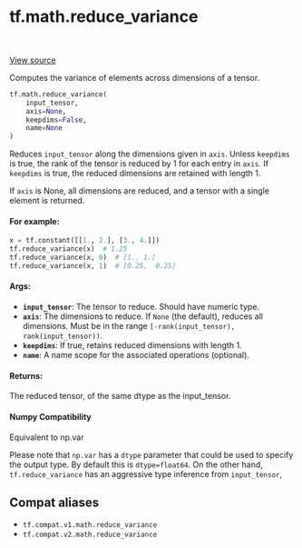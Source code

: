 <div itemscope itemtype="http://developers.google.com/ReferenceObject">
<meta itemprop="name" content="tf.math.reduce_variance" />
<meta itemprop="path" content="Stable" />
</div>

# tf.math.reduce_variance

<!-- Insert buttons and diff -->

<table class="tfo-notebook-buttons tfo-api" align="left">
</table>

<a target="_blank" href="/code/stable/tensorflow/python/ops/math_ops.py">View source</a>



Computes the variance of elements across dimensions of a tensor.

``` python
tf.math.reduce_variance(
    input_tensor,
    axis=None,
    keepdims=False,
    name=None
)
```



<!-- Placeholder for "Used in" -->

Reduces `input_tensor` along the dimensions given in `axis`.
Unless `keepdims` is true, the rank of the tensor is reduced by 1 for each
entry in `axis`. If `keepdims` is true, the reduced dimensions
are retained with length 1.

If `axis` is None, all dimensions are reduced, and a
tensor with a single element is returned.

#### For example:



```python
x = tf.constant([[1., 2.], [3., 4.]])
tf.reduce_variance(x)  # 1.25
tf.reduce_variance(x, 0)  # [1., 1.]
tf.reduce_variance(x, 1)  # [0.25,  0.25]
```

#### Args:


* <b>`input_tensor`</b>: The tensor to reduce. Should have numeric type.
* <b>`axis`</b>: The dimensions to reduce. If `None` (the default), reduces all
  dimensions. Must be in the range `[-rank(input_tensor),
  rank(input_tensor))`.
* <b>`keepdims`</b>: If true, retains reduced dimensions with length 1.
* <b>`name`</b>: A name scope for the associated operations (optional).


#### Returns:

The reduced tensor, of the same dtype as the input_tensor.




#### Numpy Compatibility
Equivalent to np.var

Please note that `np.var` has a `dtype` parameter that could be used to
specify the output type. By default this is `dtype=float64`. On the other
hand, `tf.reduce_variance` has an aggressive type inference from
`input_tensor`,



## Compat aliases

* `tf.compat.v1.math.reduce_variance`
* `tf.compat.v2.math.reduce_variance`

